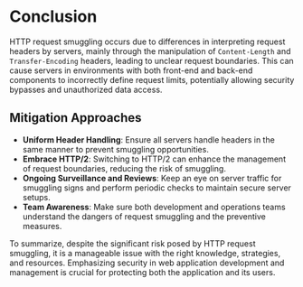 # Conclusion

HTTP request smuggling occurs due to differences in interpreting request headers by servers, mainly through the manipulation of `Content-Length` and `Transfer-Encoding` headers, leading to unclear request boundaries. This can cause servers in environments with both front-end and back-end components to incorrectly define request limits, potentially allowing security bypasses and unauthorized data access.

## Mitigation Approaches

- **Uniform Header Handling**: Ensure all servers handle headers in the same manner to prevent smuggling opportunities.
- **Embrace HTTP/2**: Switching to HTTP/2 can enhance the management of request boundaries, reducing the risk of smuggling.
- **Ongoing Surveillance and Reviews**: Keep an eye on server traffic for smuggling signs and perform periodic checks to maintain secure server setups.
- **Team Awareness**: Make sure both development and operations teams understand the dangers of request smuggling and the preventive measures.

To summarize, despite the significant risk posed by HTTP request smuggling, it is a manageable issue with the right knowledge, strategies, and resources. Emphasizing security in web application development and management is crucial for protecting both the application and its users.